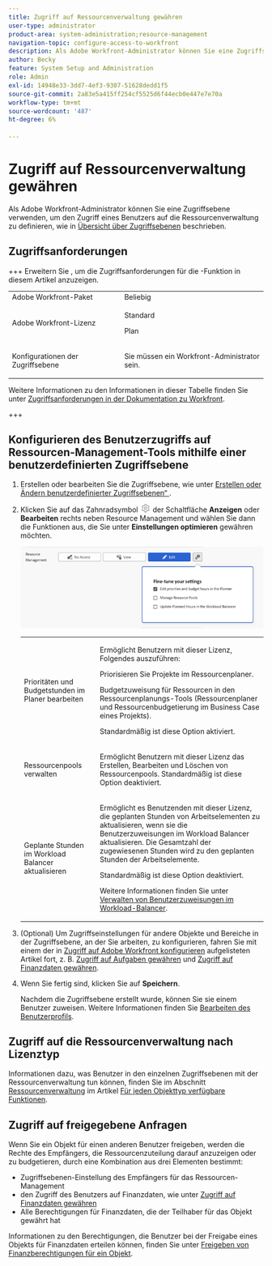 ```yaml
---
title: Zugriff auf Ressourcenverwaltung gewähren
user-type: administrator
product-area: system-administration;resource-management
navigation-topic: configure-access-to-workfront
description: Als Adobe Workfront-Administrator können Sie eine Zugriffsebene verwenden, um den Zugriff eines Benutzers auf die Ressourcenverwaltung in Workfront zu definieren.
author: Becky
feature: System Setup and Administration
role: Admin
exl-id: 14948e33-3dd7-4ef3-9307-51628dedd1f5
source-git-commit: 2a83e5a415ff254cf5525d6f44ecb0e447e7e70a
workflow-type: tm+mt
source-wordcount: '487'
ht-degree: 6%

---
```


# Zugriff auf Ressourcenverwaltung gewähren

Als Adobe Workfront-Administrator können Sie eine Zugriffsebene verwenden, um den Zugriff eines Benutzers auf die Ressourcenverwaltung zu definieren, wie in [Übersicht über Zugriffsebenen](../../../administration-and-setup/add-users/access-levels-and-object-permissions/access-levels-overview.md) beschrieben.

## Zugriffsanforderungen

+++ Erweitern Sie , um die Zugriffsanforderungen für die -Funktion in diesem Artikel anzuzeigen.

<table style="table-layout:auto"> 
 <col> 
 <col> 
 <tbody> 
  <tr> 
   <td role="rowheader">Adobe Workfront-Paket</td> 
   <td>Beliebig</td> 
  </tr> 
  <tr> 
   <td role="rowheader">Adobe Workfront-Lizenz</td> 
   <td><p>Standard</p>
   <p>Plan</p></td> 
  </tr> 
  <tr> 
   <td role="rowheader">Konfigurationen der Zugriffsebene</td> 
   <td> <p>Sie müssen ein Workfront-Administrator sein.</p> </td> 
  </tr> 
 </tbody> 
</table>

Weitere Informationen zu den Informationen in dieser Tabelle finden Sie unter [Zugriffsanforderungen in der Dokumentation zu Workfront](/help/quicksilver/administration-and-setup/add-users/access-levels-and-object-permissions/access-level-requirements-in-documentation.md).

+++

## Konfigurieren des Benutzerzugriffs auf Ressourcen-Management-Tools mithilfe einer benutzerdefinierten Zugriffsebene

1. Erstellen oder bearbeiten Sie die Zugriffsebene, wie unter [Erstellen oder Ändern benutzerdefinierter Zugriffsebenen“ ](../../../administration-and-setup/add-users/configure-and-grant-access/create-modify-access-levels.md).
1. Klicken Sie auf das Zahnradsymbol ![](assets/gear-icon-settings.png) der Schaltfläche **Anzeigen** oder **Bearbeiten** rechts neben Resource Management und wählen Sie dann die Funktionen aus, die Sie unter **Einstellungen optimieren** gewähren möchten.

   ![](assets/resource-management-details-of-edit-in-the-access-level.png)

   <table style="table-layout:auto"> 
    <col> 
    <col> 
    <tbody> 
     <tr> 
      <td role="rowheader">Prioritäten und Budgetstunden im Planer bearbeiten</td> 
      <td> <p>Ermöglicht Benutzern mit dieser Lizenz, Folgendes auszuführen:</p> <p>Priorisieren Sie Projekte im Ressourcenplaner.</p> <p>Budgetzuweisung für Ressourcen in den Ressourcenplanungs-Tools (Ressourcenplaner und Ressourcenbudgetierung im Business Case eines Projekts).</p> <p>Standardmäßig ist diese Option aktiviert.</p> </td> 
     </tr> 
     <tr> 
      <td role="rowheader">Ressourcenpools verwalten</td> 
      <td> <p>Ermöglicht Benutzern mit dieser Lizenz das Erstellen, Bearbeiten und Löschen von Ressourcenpools. Standardmäßig ist diese Option deaktiviert.</p> </td> 
     </tr> 
     <tr data-mc-conditions=""> 
      <td role="rowheader"><span>Geplante Stunden im Workload Balancer aktualisieren</span> </td> 
      <td> <p>Ermöglicht es Benutzenden mit dieser Lizenz, die geplanten Stunden von Arbeitselementen zu aktualisieren, wenn sie die Benutzerzuweisungen im Workload Balancer aktualisieren. Die Gesamtzahl der zugewiesenen Stunden wird zu den geplanten Stunden der Arbeitselemente.</p> <p>Standardmäßig ist diese Option deaktiviert.</p> <p> Weitere Informationen finden Sie unter <a href="../../../resource-mgmt/workload-balancer/manage-user-allocations-workload-balancer.md" class="MCXref xref">Verwalten von Benutzerzuweisungen im Workload-Balancer</a>.</p> </td> 
     </tr> 
    </tbody> 
   </table>

1. (Optional) Um Zugriffseinstellungen für andere Objekte und Bereiche in der Zugriffsebene, an der Sie arbeiten, zu konfigurieren, fahren Sie mit einem der in [Zugriff auf Adobe Workfront konfigurieren](../../../administration-and-setup/add-users/configure-and-grant-access/configure-access.md) aufgelisteten Artikel fort, z. B. [Zugriff auf Aufgaben gewähren](../../../administration-and-setup/add-users/configure-and-grant-access/grant-access-tasks.md) und [Zugriff auf Finanzdaten gewähren](../../../administration-and-setup/add-users/configure-and-grant-access/grant-access-financial.md).
1. Wenn Sie fertig sind, klicken Sie auf **Speichern**.

   Nachdem die Zugriffsebene erstellt wurde, können Sie sie einem Benutzer zuweisen. Weitere Informationen finden Sie [Bearbeiten des Benutzerprofils](../../../administration-and-setup/add-users/create-and-manage-users/edit-a-users-profile.md).

## Zugriff auf die Ressourcenverwaltung nach Lizenztyp

Informationen dazu, was Benutzer in den einzelnen Zugriffsebenen mit der Ressourcenverwaltung tun können, finden Sie im Abschnitt [Ressourcenverwaltung](../../../administration-and-setup/add-users/access-levels-and-object-permissions/functionality-available-for-each-object-type.md#resource) im Artikel [Für jeden Objekttyp verfügbare Funktionen](../../../administration-and-setup/add-users/access-levels-and-object-permissions/functionality-available-for-each-object-type.md).

## Zugriff auf freigegebene Anfragen

<!--
If you make changes here, make them also in the "Grant access to" articles where this snippet had to be converted to text:
* reports, dashboards, and calendars
* financial data
* issue
-->

Wenn Sie ein Objekt für einen anderen Benutzer freigeben, werden die Rechte des Empfängers, die Ressourcenzuteilung darauf anzuzeigen oder zu budgetieren, durch eine Kombination aus drei Elementen bestimmt:

* Zugriffsebenen-Einstellung des Empfängers für das Ressourcen-Management
* den Zugriff des Benutzers auf Finanzdaten, wie unter [Zugriff auf Finanzdaten gewähren](../../../administration-and-setup/add-users/configure-and-grant-access/grant-access-financial.md)
* Alle Berechtigungen für Finanzdaten, die der Teilhaber für das Objekt gewährt hat

Informationen zu den Berechtigungen, die Benutzer bei der Freigabe eines Objekts für Finanzdaten erteilen können, finden Sie unter [Freigeben von Finanzberechtigungen für ein Objekt](../../../workfront-basics/grant-and-request-access-to-objects/share-financial-permissions-object.md).
